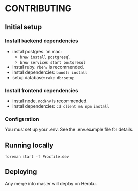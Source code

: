 # CONTRIBUTING

## Initial setup
### Install backend dependencies
- install postgres. on mac:
  - `brew install postgresql`
  - `brew services start postgresql`
- install ruby. `rbenv` is recommended.
- install dependencies: `bundle install`
- setup database: `rake db:setup`
### Install frontend dependencies
- install node. `nodenv` is recommended.
- install dependencies: `cd client && npm install`
### Configuration
You must set up your .env. See the .env.example file for details.

## Running locally
`foreman start -f Procfile.dev`

## Deploying
Any merge into master will deploy on Heroku.
